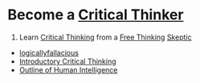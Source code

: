 # Become a [Critical Thinker](https://en.wikipedia.org/wiki/Category:Critical_thinking_skills)

1. Learn [Critical Thinking](https://en.wikipedia.org/wiki/Category:Critical_thinking) from a [Free Thinking](https://en.wikipedia.org/wiki/Category:Freethought) [Skeptic](https://en.wikipedia.org/wiki/Category:Skepticism)

- [logicallyfallacious](https://www.logicallyfallacious.com/logicalfallacies/search)
- [Introductory Critical Thinking](https://www.youtube.com/playlist?list=PLE2A771BBA7773B62)
- [Outline of Human Intelligence](https://en.wikipedia.org/wiki/Outline_of_human_intelligence)